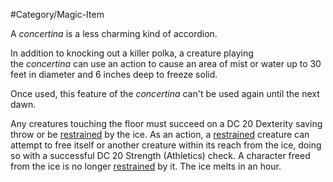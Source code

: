 #Category/Magic-Item 

A _concertina_ is a less charming kind of accordion.

In addition to knocking out a killer polka, a creature playing the _concertina_ can use an action to cause an area of mist or water up to 30 feet in diameter and 6 inches deep to freeze solid.

Once used, this feature of the _concertina_ can't be used again until the next dawn.

Any creatures touching the floor must succeed on a DC 20 Dexterity saving throw or be [restrained](https://5e.tools/conditionsdiseases.html#restrained_phb) by the ice. As an action, a [restrained](https://5e.tools/conditionsdiseases.html#restrained_phb) creature can attempt to free itself or another creature within its reach from the ice, doing so with a successful DC 20 Strength (Athletics) check. A character freed from the ice is no longer [restrained](https://5e.tools/conditionsdiseases.html#restrained_phb) by it. The ice melts in an hour.